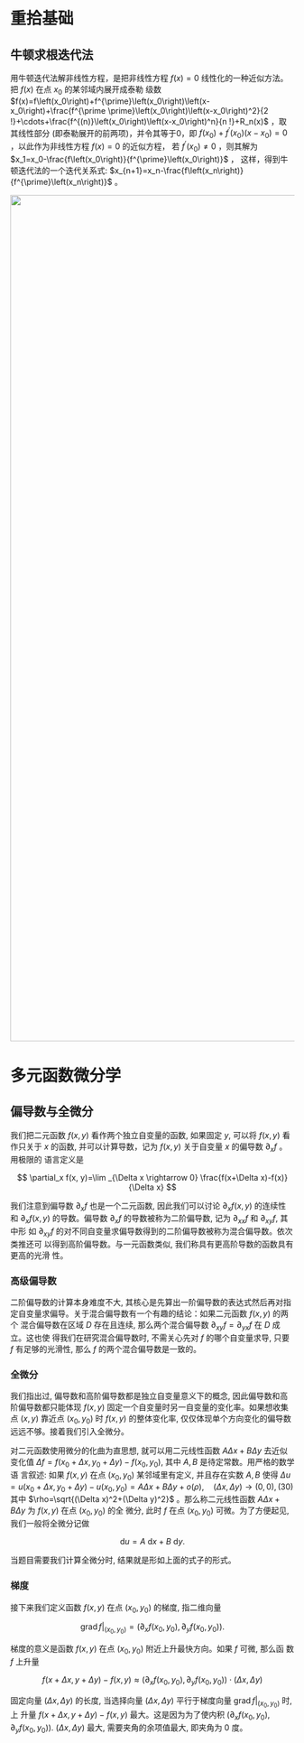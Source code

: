 # 重拾基础
## 牛顿求根迭代法
用牛顿迭代法解非线性方程，是把非线性方程 $f(x)=0$ 线性化的一种近似方法。把 $f(x)$ 在点 $x_0$ 的某邻域内展开成泰勒 级数 $f(x)=f\left(x_0\right)+f^{\prime}\left(x_0\right)\left(x-x_0\right)+\frac{f^{\prime \prime}\left(x_0\right)\left(x-x_0\right)^2}{2 !}+\cdots+\frac{f^{(n)}\left(x_0\right)\left(x-x_0\right)^n}{n !}+R_n(x)$ ，取其线性部分 (即泰勒展开的前两项)，并令其等于0，即 $f\left(x_0\right)+f^{\prime}\left(x_0\right)\left(x-x_0\right)=0$ ，以此作为非线性方程 $f(x)=0$ 的近似方程， 若 $f^{\prime}\left(x_0\right) \neq 0$ ，则其解为 $x_1=x_0-\frac{f\left(x_0\right)}{f^{\prime}\left(x_0\right)}$ ， 这样，得到牛顿迭代法的一个迭代关系式: $x_{n+1}=x_n-\frac{f\left(x_n\right)}{f^{\prime}\left(x_n\right)}$ 。

<div align=center>
<img src="https://user-images.githubusercontent.com/111955215/199713464-8c6784d3-7fd9-4b91-bedb-e6f076284ce9.png" width="1500">
</div>

# 多元函数微分学
## 偏导数与全微分
我们把二元函数 $f(x, y)$ 看作两个独立自变量的函数, 如果固定 $y$, 可以将 $f(x, y)$ 看 作只关于 $x$ 的函数, 并可以计算导数，记为 $f(x, y)$ 关于自变量 $x$ 的偏导数 $\partial_x f$ 。用极限的 语言定义是

$$
\partial_x f(x, y)=\lim _{\Delta x \rightarrow 0} \frac{f(x+\Delta x)-f(x)}{\Delta x}
$$

我们注意到偏导数 $\partial_x f$ 也是一个二元函数, 因此我们可以讨论 $\partial_x f(x, y)$ 的连续性 和 $\partial_x f(x, y)$ 的导数。偏导数 $\partial_x f$ 的导数被称为二阶偏导数, 记为 $\partial_{x x} f$ 和 $\partial_{x y} f$, 其中形 如 $\partial_{x y} f$ 的对不同自变量求偏导数得到的二阶偏导数被称为混合偏导数。依次类推还可 以得到高阶偏导数。与一元函数类似, 我们称具有更高阶导数的函数具有更高的光滑 性。

### 高级偏导数
二阶偏导数的计算本身难度不大, 其核心是先算出一阶偏导数的表达式然后再对指定自变量求偏导。关于混合偏导数有一个有趣的结论：如果二元函数 $f(x, y)$ 的两个 混合偏导数在区域 $D$ 存在且连续, 那么两个混合偏导数 $\partial_{x y} f=\partial_{y x} f$ 在 $D$ 成立。这也使 得我们在研究混合偏导数时, 不需关心先对 $f$ 的哪个自变量求导, 只要 $f$ 有足够的光滑性, 那么 $f$ 的两个混合偏导数是一致的。

### 全微分
我们指出过, 偏导数和高阶偏导数都是独立自变量意义下的概念, 因此偏导数和高阶偏导数都只能体现 $f(x, y)$ 固定一个自变量时另一自变量的变化率。如果想收集点 $(x, y)$ 靠近点 $\left(x_0, y_0\right)$ 时 $f(x, y)$ 的整体变化率, 仅仅体现单个方向变化的偏导数远远不够。接着我们引入全微分。

对二元函数使用微分的化曲为直思想, 就可以用二元线性函数 $A \Delta x+B \Delta y$ 去近似 变化值 $\Delta f=f\left(x_0+\Delta x, y_0+\Delta y\right)-f\left(x_0, y_0\right)$, 其中 $A, B$ 是待定常数。用严格的数学语 言叙述: 如果 $f(x, y)$ 在点 $\left(x_0, y_0\right)$ 某邻域里有定义, 并且存在实数 $A, B$ 使得 $\Delta u=u\left(x_0+\Delta x, y_0+\Delta y\right)-u\left(x_0, y_0\right)=A \Delta x+B \Delta y+o(\rho), \quad(\Delta x, \Delta y) \rightarrow(0,0),(30)$ 其中 $\rho=\sqrt{(\Delta x)^2+(\Delta y)^2}$ 。那么称二元线性函数 $A \Delta x+B \Delta y$ 为 $f(x, y)$ 在点 $\left(x_0, y_0\right)$ 的全 微分, 此时 $f$ 在点 $\left(x_0, y_0\right)$ 可微。为了方便起见, 我们一般将全微分记做

$$
\mathrm{d} u=A \mathrm{~d} x+B \mathrm{~d} y .
$$

当题目需要我们计算全微分时, 结果就是形如上面的式子的形式。

### 梯度
接下来我们定义函数 $f(x, y)$ 在点 $\left(x_0, y_0\right)$ 的梯度, 指二维向量

$$
\left.\operatorname{grad} f\right|_{\left(x_0, y_0\right)}=\left(\partial_x f\left(x_0, y_0\right), \partial_y f\left(x_0, y_0\right)\right) .
$$

梯度的意义是函数 $f(x, y)$ 在点 $\left(x_0, y_0\right)$ 附近上升最快方向。如果 $f$ 可微, 那么函 数 $f$ 上升量

$$
f(x+\Delta x, y+\Delta y)-f(x, y) \approx\left(\partial_x f\left(x_0, y_0\right), \partial_y f\left(x_0, y_0\right)\right) \cdot(\Delta x, \Delta y)
$$

固定向量 $(\Delta x, \Delta y)$ 的长度, 当选择向量 $(\Delta x, \Delta y)$ 平行于梯度向量 $\left.\operatorname{grad} f\right|_{\left(x_0, y_0\right)}$ 时, 上 升量 $f(x+\Delta x, y+\Delta y)-f(x, y)$ 最大。这是因为为了使内积 $\left(\partial_x f\left(x_0, y_0\right), \partial_y f\left(x_0, y_0\right)\right)$. $(\Delta x, \Delta y)$ 最大, 需要夹角的余项值最大, 即夹角为 0 度。
